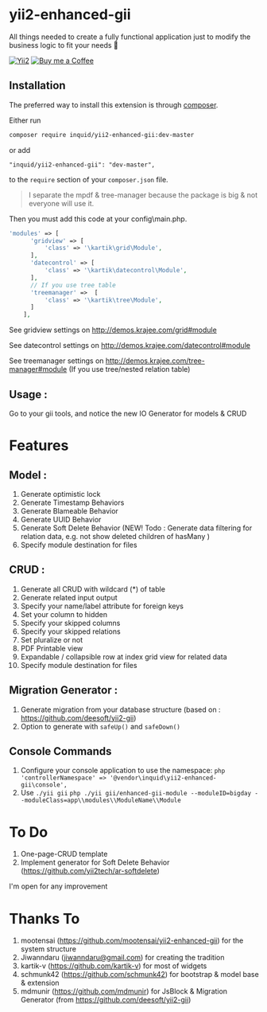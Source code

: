# yii2-enhanced-gii
All things needed to create a fully functional application just to modify the business logic to fit your needs 🚀


[![Yii2](https://img.shields.io/badge/Powered_by-Yii_Framework-green.svg?style=flat)](http://www.yiiframework.com/)
[![Buy me a Coffee](https://www.buymeacoffee.com/assets/img/custom_images/orange_img.png)](https://www.buymeacoffee.com/inquid)

## Installation

The preferred way to install this extension is through [composer](http://getcomposer.org/download/).

Either run

```bash
composer require inquid/yii2-enhanced-gii:dev-master
```

or add

```
"inquid/yii2-enhanced-gii": "dev-master",
```

to the `require` section of your `composer.json` file.

> I separate the mpdf & tree-manager because the package is big & not everyone will use it.

Then you must add this code at your config\main.php.

```php
'modules' => [
      'gridview' => [
          'class' => '\kartik\grid\Module',
      ],
      'datecontrol' => [
          'class' => '\kartik\datecontrol\Module',
      ],
      // If you use tree table
      'treemanager' =>  [
          'class' => '\kartik\tree\Module',
      ]
    ],
```
See gridview settings on http://demos.krajee.com/grid#module

See datecontrol settings on http://demos.krajee.com/datecontrol#module

See treemanager settings on http://demos.krajee.com/tree-manager#module (If you use tree/nested relation table)

## Usage :
Go to your gii tools, and notice the new IO Generator for models & CRUD


# Features
## Model :
1. Generate optimistic lock
2. Generate Timestamp Behaviors
3. Generate Blameable Behavior
4. Generate UUID Behavior
5. Generate Soft Delete Behavior (NEW! Todo : Generate data filtering for relation data, e.g. not show deleted children of hasMany )
6. Specify module destination for files

## CRUD :
1. Generate all CRUD with wildcard (*) of table
2. Generate related input output
3. Specify your name/label attribute for foreign keys
4. Set your column to hidden
5. Specify your skipped columns
6. Specify your skipped relations
7. Set pluralize or not
8. PDF Printable view
9. Expandable / collapsible row at index grid view for related data
10. Specify module destination for files

## Migration Generator :
1. Generate migration from your database structure (based on : https://github.com/deesoft/yii2-gii)
2. Option to generate with `safeUp()` and `safeDown()`

## Console Commands
1. Configure your console application to use the namespace:
          ```php
          'controllerNamespace' => '@vendor\inquid\yii2-enhanced-gii\console',
          ```
2. Use
          ```
          ./yii gii
          ```
          ```php
            ./yii gii/enhanced-gii-module --moduleID=bigday --moduleClass=app\\modules\\ModuleName\\Module
          ```

# To Do
1. One-page-CRUD template
2. Implement generator for Soft Delete Behavior (https://github.com/yii2tech/ar-softdelete)

I'm open for any improvement

# Thanks To
1. mootensai (https://github.com/mootensai/yii2-enhanced-gii) for the system structure
2. Jiwanndaru (jiwanndaru@gmail.com) for creating the tradition
3. kartik-v (https://github.com/kartik-v) for most of widgets
4. schmunk42 (https://github.com/schmunk42) for bootstrap & model base & extension
5. mdmunir (https://github.com/mdmunir) for JsBlock & Migration Generator (from https://github.com/deesoft/yii2-gii)
